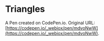 # Triangles

A Pen created on CodePen.io. Original URL: [https://codepen.io/_webiox/pen/mdvoNwW](https://codepen.io/_webiox/pen/mdvoNwW).

